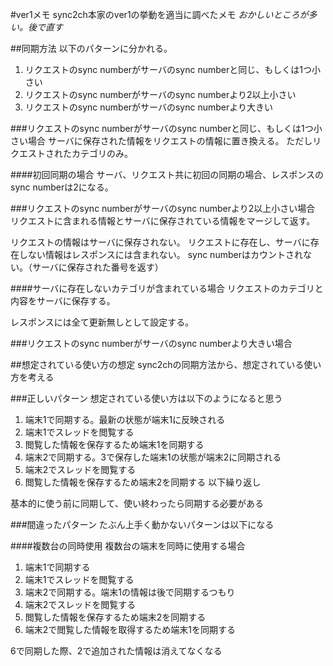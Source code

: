 #ver1メモ
sync2ch本家のver1の挙動を適当に調べたメモ
_おかしいところが多い。後で直す_

##同期方法
以下のパターンに分かれる。
1. リクエストのsync numberがサーバのsync numberと同じ、もしくは1つ小さい
2. リクエストのsync numberがサーバのsync numberより2以上小さい
3. リクエストのsync numberがサーバのsync numberより大きい

###リクエストのsync numberがサーバのsync numberと同じ、もしくは1つ小さい場合
サーバに保存された情報をリクエストの情報に置き換える。
ただしリクエストされたカテゴリのみ。

####初回同期の場合
サーバ、リクエスト共に初回の同期の場合、レスポンスのsync numberは2になる。

###リクエストのsync numberがサーバのsync numberより2以上小さい場合
リクエストに含まれる情報とサーバに保存されている情報をマージして返す。

リクエストの情報はサーバに保存されない。
リクエストに存在し、サーバに存在しない情報はレスポンスには含まれない。
sync numberはカウントされない。（サーバに保存された番号を返す）

####サーバに存在しないカテゴリが含まれている場合
リクエストのカテゴリと内容をサーバに保存する。

レスポンスには全て更新無しとして設定する。

###リクエストのsync numberがサーバのsync numberより大きい場合


##想定されている使い方の想定
sync2chの同期方法から、想定されている使い方を考える

###正しいパターン
想定されている使い方は以下のようになると思う
1. 端末1で同期する。最新の状態が端末1に反映される
2. 端末1でスレッドを閲覧する
3. 閲覧した情報を保存するため端末1を同期する
4. 端末2で同期する。3で保存した端末1の状態が端末2に同期される
5. 端末2でスレッドを閲覧する
6. 閲覧した情報を保存するため端末2を同期する
以下繰り返し

基本的に使う前に同期して、使い終わったら同期する必要がある

###間違ったパターン
たぶん上手く動かないパターンは以下になる

####複数台の同時使用
複数台の端末を同時に使用する場合
1. 端末1で同期する
2. 端末1でスレッドを閲覧する
3. 端末2で同期する。端末1の情報は後で同期するつもり
4. 端末2でスレッドを閲覧する
5. 閲覧した情報を保存するため端末2を同期する
6. 端末2で閲覧した情報を取得するため端末1を同期する

6で同期した際、2で追加された情報は消えてなくなる

